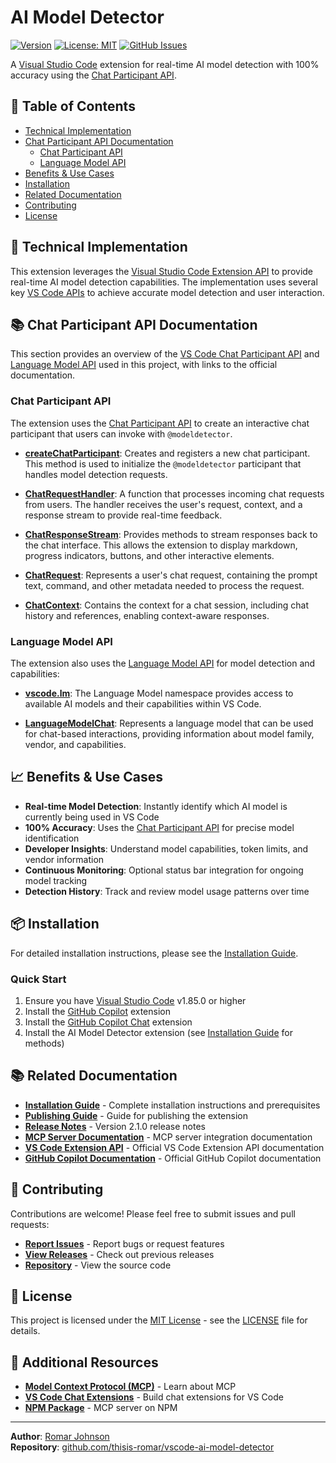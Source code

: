# AI Model Detector

[![Version](https://img.shields.io/badge/version-2.1.0-blue.svg)](https://github.com/thisis-romar/vscode-ai-model-detector/releases)
[![License: MIT](https://img.shields.io/badge/License-MIT-yellow.svg)](https://opensource.org/licenses/MIT)
[![GitHub Issues](https://img.shields.io/github/issues/thisis-romar/vscode-ai-model-detector)](https://github.com/thisis-romar/vscode-ai-model-detector/issues)

A [Visual Studio Code](https://code.visualstudio.com/) extension for real-time AI model detection with 100% accuracy using the [Chat Participant API](https://code.visualstudio.com/api/extension-guides/ai/chat).

## 📑 Table of Contents

- [Technical Implementation](#technical-implementation)
- [Chat Participant API Documentation](#chat-participant-api-documentation)
  - [Chat Participant API](#chat-participant-api)
  - [Language Model API](#language-model-api)
- [Benefits & Use Cases](#benefits-use-cases)
- [Installation](#installation)
- [Related Documentation](#related-documentation)
- [Contributing](#contributing)
- [License](#license)

## 🎯 Technical Implementation

This extension leverages the [Visual Studio Code Extension API](https://code.visualstudio.com/api) to provide real-time AI model detection capabilities. The implementation uses several key [VS Code APIs](https://code.visualstudio.com/api/references/vscode-api) to achieve accurate model detection and user interaction.

## 📚 Chat Participant API Documentation

This section provides an overview of the [VS Code Chat Participant API](https://code.visualstudio.com/api/extension-guides/ai/chat) and [Language Model API](https://code.visualstudio.com/api/extension-guides/ai/language-model) used in this project, with links to the official documentation.

### Chat Participant API

The extension uses the [Chat Participant API](https://code.visualstudio.com/api/extension-guides/ai/chat) to create an interactive chat participant that users can invoke with `@modeldetector`.

- **[createChatParticipant](https://code.visualstudio.com/api/references/vscode-api#chat.createChatParticipant)**: Creates and registers a new chat participant. This method is used to initialize the `@modeldetector` participant that handles model detection requests.
  
- **[ChatRequestHandler](https://code.visualstudio.com/api/references/vscode-api#ChatRequestHandler)**: A function that processes incoming chat requests from users. The handler receives the user's request, context, and a response stream to provide real-time feedback.
  
- **[ChatResponseStream](https://code.visualstudio.com/api/references/vscode-api#ChatResponseStream)**: Provides methods to stream responses back to the chat interface. This allows the extension to display markdown, progress indicators, buttons, and other interactive elements.
  
- **[ChatRequest](https://code.visualstudio.com/api/references/vscode-api#ChatRequest)**: Represents a user's chat request, containing the prompt text, command, and other metadata needed to process the request.
  
- **[ChatContext](https://code.visualstudio.com/api/references/vscode-api#ChatContext)**: Contains the context for a chat session, including chat history and references, enabling context-aware responses.

### Language Model API

The extension also uses the [Language Model API](https://code.visualstudio.com/api/extension-guides/ai/language-model) for model detection and capabilities:

- **[vscode.lm](https://code.visualstudio.com/api/references/vscode-api#lm)**: The Language Model namespace provides access to available AI models and their capabilities within VS Code.

- **[LanguageModelChat](https://code.visualstudio.com/api/references/vscode-api#LanguageModelChat)**: Represents a language model that can be used for chat-based interactions, providing information about model family, vendor, and capabilities.

## 📈 Benefits & Use Cases

- **Real-time Model Detection**: Instantly identify which AI model is currently being used in VS Code
- **100% Accuracy**: Uses the [Chat Participant API](https://code.visualstudio.com/api/extension-guides/ai/chat) for precise model identification
- **Developer Insights**: Understand model capabilities, token limits, and vendor information
- **Continuous Monitoring**: Optional status bar integration for ongoing model tracking
- **Detection History**: Track and review model usage patterns over time

## 📦 Installation

For detailed installation instructions, please see the [Installation Guide](INSTALLATION_GUIDE.md).

### Quick Start

1. Ensure you have [Visual Studio Code](https://code.visualstudio.com/Download) v1.85.0 or higher
2. Install the [GitHub Copilot](https://marketplace.visualstudio.com/items?itemName=GitHub.copilot) extension
3. Install the [GitHub Copilot Chat](https://marketplace.visualstudio.com/items?itemName=GitHub.copilot-chat) extension
4. Install the AI Model Detector extension (see [Installation Guide](INSTALLATION_GUIDE.md) for methods)

## 📚 Related Documentation

- **[Installation Guide](INSTALLATION_GUIDE.md)** - Complete installation instructions and prerequisites
- **[Publishing Guide](PUBLISHING_GUIDE.md)** - Guide for publishing the extension
- **[Release Notes](RELEASE_NOTES_v2.1.0.md)** - Version 2.1.0 release notes
- **[MCP Server Documentation](mcp-server/README.md)** - MCP server integration documentation
- **[VS Code Extension API](https://code.visualstudio.com/api)** - Official VS Code Extension API documentation
- **[GitHub Copilot Documentation](https://docs.github.com/en/copilot)** - Official GitHub Copilot documentation

## 🤝 Contributing

Contributions are welcome! Please feel free to submit issues and pull requests:

- **[Report Issues](https://github.com/thisis-romar/vscode-ai-model-detector/issues)** - Report bugs or request features
- **[View Releases](https://github.com/thisis-romar/vscode-ai-model-detector/releases)** - Check out previous releases
- **[Repository](https://github.com/thisis-romar/vscode-ai-model-detector)** - View the source code

## 📄 License

This project is licensed under the [MIT License](LICENSE) - see the [LICENSE](LICENSE) file for details.

## 🔗 Additional Resources

- **[Model Context Protocol (MCP)](https://modelcontextprotocol.io/)** - Learn about MCP
- **[VS Code Chat Extensions](https://code.visualstudio.com/api/extension-guides/chat)** - Build chat extensions for VS Code
- **[NPM Package](https://www.npmjs.com/package/@emblem-projects/ai-model-detector-mcp)** - MCP server on NPM

---

**Author**: [Romar Johnson](mailto:admin@emblemprojects.com)  
**Repository**: [github.com/thisis-romar/vscode-ai-model-detector](https://github.com/thisis-romar/vscode-ai-model-detector)

